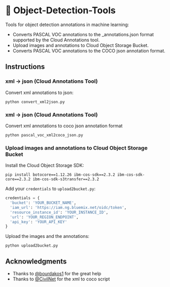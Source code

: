 # 🔧 Object-Detection-Tools
Tools for object detection annotations in machine learning:
- Converts PASCAL VOC annotations to the \_annotations.json format supported by the Cloud Annotations tool.
- Upload images and annotations to Cloud Object Storage Bucket.
- Converts PASCAL VOC annotations to the COCO json annotation format.

## Instructions
### xml → json (Cloud Annotations Tool)
Convert xml annotations to json:
```
python convert_xml2json.py
```

### xml → json (Cloud Annotations Tool)
Convert xml annotations to coco json annotation format
```
python pascal_voc_xml2coco_json.py
```

### Upload images and annotations to Cloud Object Storage Bucket
Install the Cloud Object Storage SDK:
```
pip install botocore==1.12.26 ibm-cos-sdk==2.3.2 ibm-cos-sdk-core==2.3.2 ibm-cos-sdk-s3transfer==2.3.2
```

Add your `credentials` to `upload2bucket.py`:
```python
credentials = {
  'bucket': 'YOUR_BUCKET_NAME',
  'iam_url': 'https://iam.ng.bluemix.net/oidc/token',
  'resource_instance_id': 'YOUR_INSTANCE_ID',
  'url': 'YOUR_REGION_ENDPOINT',
  'api_key': 'YOUR_API_KEY'
}
```

Upload the images and the annotations:
```
python upload2bucket.py
```

## Acknowledgments
- Thanks to [@bourdakos1](https://github.com/bourdakos1) for the great help
- Thanks to [@CivilNet](https://github.com/CivilNet) for the xml to coco script

